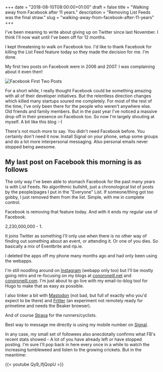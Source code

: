 +++
date = "2018-08-10T08:00:00+01:00"
draft = false
title = "Walking away from Facebook after 11 years."
description = "Removing List Feeds was the final straw."
slug = "walking-away-from-facebook-after-11-years"
+++

I've been meaning to write about giving up on Twitter since last November. I think I'll now wait until I've been off for 12 months.

I kept threatening to walk on Facebook too. I'd like to thank Facebook for killing the List Feed feature today so they made the decision for me. I'm done.

My first two posts on Facebook were in 2006 and 2007. I was complaining about it even then!

![Facebook First Two Posts](/images/2018/08/facebook_first_two_posts.jpg)

For a short while, I really thought Facebook could be something amazing with all of their developer initiatives. But the relentless direction changes which killed many startups soured me completely. For most of the rest of the time, I've only been there for the people who weren't anywhere else. Old friends and family members. But in the past year I've noticed a massive drop off in their presence on Facebook too. So now I'm largely shouting at myself. A bit like this blog :-)

There's not much more to say. You didn't need Facebook before. You certainly don't need it now. Install Signal on your phone, setup some groups and do a lot more interpersonal messaging. Also personal emails never stopped being awesome.

## My last post on Facebook this morning is as follows

The only way I've been able to stomach Facebook for the past many years is with List Feeds. No algorithmic bullshit, just a chronological list of posts by the people/pages I put in the "Everyone" List. If someone/thing got too gobby, I just removed them from the list. Simple, with me in complete control.

Facebook is removing that feature today. And with it ends my regular use of Facebook.

2,230,000,000 - 1.

It joins Twitter as something I'll only use when there is no other way of finding out something about an event, or attending it. Or one of you dies. So basically a mix of Eventbrite and rip.ie.

I deleted the apps off my phone many months ago and had only been using the webapps.

I'm still noodling around on [Instagram](https://www.instagram.com/cwjoneill/) (webapp only too) but I'll be mostly going retro and re-focusing on my blogs at [conoroneill.net](https://conoroneill.net) and [conoroneill.com](https://conoroneill.com). I'm just about to go live with my email-to-blog tool for Hugo to make that as easy as possible.

I also tinker a bit with [Mastodon](https://mastodon.social/@conoro) (not bad, but full of exactly who you'd expect to be there) and [Fritter](dat://fritter.conoroneill.com/) (an experiment not remotely ready for primetime and needs the Beaker browser).

And of course [Strava](https://www.strava.com/athletes/cwjoneill) for the runners/cyclists.

Best way to message me directly is using my mobile number on [Signal](https://signal.org/).

In any case, my small set of followees also anecdotally confirms what FB's recent stats showed - A lot of you have already left or have stopped posting. I'm sure I'll pop back in here every once in a while to watch the increasing tumbleweed and listen to the growing crickets. But in the meantime:

{{< youtube Qy9_lfjQopU >}}
